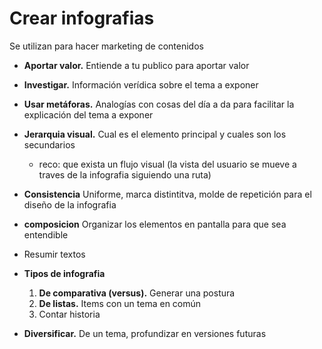 # Crear infografias

Se utilizan para hacer marketing de contenidos

- **Aportar valor.** Entiende a tu publico para aportar valor

- **Investigar.** Información verídica sobre el tema a exponer

- **Usar metáforas.** Analogías con cosas del día a da para facilitar la explicación del tema a exponer

- **Jerarquia visual.** Cual es el elemento principal y cuales son los secundarios
	- reco: que exista un flujo visual (la vista del usuario se mueve a traves de la infografia siguiendo una ruta)

- **Consistencia** Uniforme, marca distintitva, molde de repetición para el diseño de la infografia

- **composicion** Organizar los elementos en pantalla para que sea entendible

- Resumir textos

- **Tipos de infografia**
	1. **De comparativa (versus).** Generar una postura
	1. **De listas.** Items con un tema en común
	1. Contar historia

- **Diversificar.** De un tema, profundizar en versiones futuras